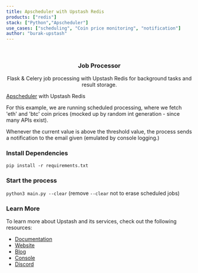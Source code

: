 ```yaml
---
title: Apscheduler with Upstash Redis
products: ["redis"]
stack: ["Python","Apscheduler"]
use_cases: ["scheduling", "Coin price monitoring", "notification"]
author: "burak-upstash"
---
```



<br />
<div align="center">


  <h3 align="center">Job Processor</h3>

  <p align="center">
    Flask & Celery job processing with Upstash Redis for background tasks and result storage.

  </p>
</div>



[Apscheduler](https://github.com/agronholm/apscheduler) with Upstash Redis

For this example, we are running scheduled processing, where we fetch 'eth' and 'btc' coin prices (mocked up by random int generation - since many APIs exist).

Whenever the current value is above the threshold value, the process sends a notification to the email given (emulated by console logging.)

### Install Dependencies
`pip install -r requirements.txt`

### Start the process
`python3 main.py --clear` (remove `--clear` not to erase scheduled jobs)

### Learn More

To learn more about Upstash and its services, check out the following resources:

- [Documentation](https://docs.upstash.com)
- [Website](https://upstash.com)
- [Blog](https://upstash.com/blog)
- [Console](https://console.upstash.com)
- [Discord](https://upstash.com/discord)

